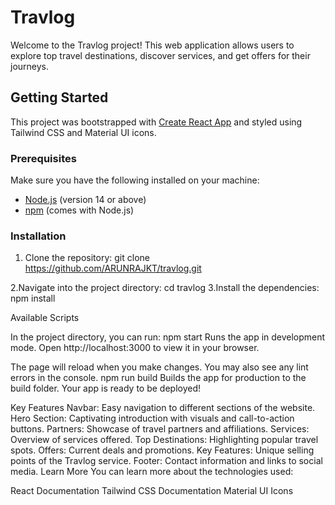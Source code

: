 # Travlog

Welcome to the Travlog project! This web application allows users to explore top travel destinations, discover services, and get offers for their journeys.

## Getting Started

This project was bootstrapped with [Create React App](https://github.com/facebook/create-react-app) and styled using Tailwind CSS and Material UI icons.

### Prerequisites

Make sure you have the following installed on your machine:

- [Node.js](https://nodejs.org/) (version 14 or above)
- [npm](https://www.npmjs.com/) (comes with Node.js)

### Installation

1. Clone the repository:
   git clone https://github.com/ARUNRAJKT/travlog.git

2.Navigate into the project directory:
   cd travlog
3.Install the dependencies:
   npm install
   
Available Scripts

In the project directory, you can run:
     npm start
Runs the app in development mode.
Open http://localhost:3000 to view it in your browser.

The page will reload when you make changes.
You may also see any lint errors in the console.
      npm run build
Builds the app for production to the build folder.
Your app is ready to be deployed!

Key Features
Navbar: Easy navigation to different sections of the website.
Hero Section: Captivating introduction with visuals and call-to-action buttons.
Partners: Showcase of travel partners and affiliations.
Services: Overview of services offered.
Top Destinations: Highlighting popular travel spots.
Offers: Current deals and promotions.
Key Features: Unique selling points of the Travlog service.
Footer: Contact information and links to social media.
Learn More
You can learn more about the technologies used:

React Documentation
Tailwind CSS Documentation
Material UI Icons
